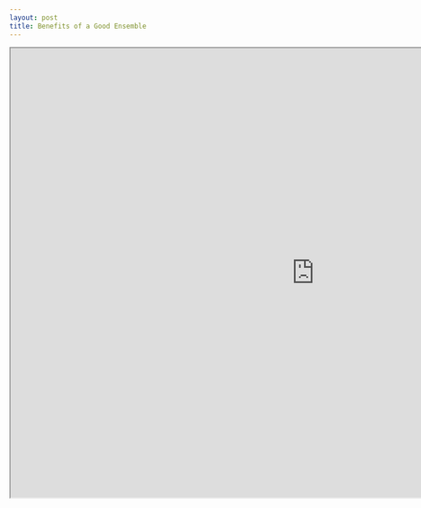 ```yaml
---
layout: post
title: Benefits of a Good Ensemble
---
```


<iframe src="http://johnmwalters.github.io/assets/analysis/pl_nicolas_cage.html" marginwidth="0" marginheight="0" scrolling="no" width = "1080" height = "800"></iframe>